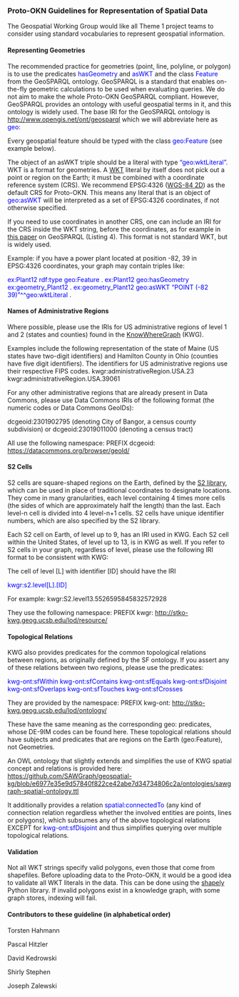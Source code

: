 ### **Proto-OKN Guidelines for Representation of Spatial Data**

The Geospatial Working Group would like all Theme 1 project teams to consider using standard vocabularies to represent geospatial information.

#### **Representing Geometries**

The recommended practice for geometries (point, line, polyline, or polygon) is to use the predicates <span style='color:blue'>hasGeometry</span> and <span style='color:blue'>asWKT</span> and the class <span style='color:blue'>Feature</span> from the GeoSPARQL ontology. GeoSPARQL is a standard that enables on-the-fly geometric calculations to be used when evaluating queries. We do not aim to make the whole Proto-OKN GeoSPARQL compliant. However, GeoSPARQL provides an ontology with useful geospatial terms in it, and this ontology is widely used. The base IRI for the GeoSPARQL ontology is 
    http://www.opengis.net/ont/geosparql
which we will abbreviate here as <span style='color:blue'>geo</span>:

Every geospatial feature should be typed with the class <span style='color:blue'>geo:Feature</span> (see example below).

The object of an asWKT triple should be a literal with type <span style='color:blue'>“geo:wktLiteral”</span>. WKT is a format for geometries. A [WKT](https://en.wikipedia.org/wiki/Well-known_text_representation_of_geometry) literal by itself does not pick out a point or region on the Earth; it must be combined with a coordinate reference system (CRS). We recommend EPSG:4326 ([WGS-84 2D](https://en.wikipedia.org/wiki/World_Geodetic_System)) as the default CRS for Proto-OKN. This means any literal that is an object of <span style='color:blue'>geo:asWKT</span> will be interpreted as a set of EPSG:4326 coordinates, if not otherwise specified.

If you need to use coordinates in another CRS, one can include an IRI for the CRS inside the WKT string, before the coordinates, as for example in [this paper](https://www.semantic-web-journal.net/sites/default/files/swj176_0.pdf) on GeoSPARQL (Listing 4). This format is not standard WKT, but is widely used.

Example: if you have a power plant located at position -82, 39 in EPSG:4326 coordinates, your graph may contain triples like:

 <span style='color:blue'>ex:Plant12 rdf:type geo:Feature .
ex:Plant12 geo:hasGeometry ex:geometry_Plant12 .
ex:geometry_Plant12 geo:asWKT “POINT (-82 39)”^^geo:wktLiteral .</span>

#### **Names of Administrative Regions**

Where possible, please use the IRIs for US administrative regions of level 1 and 2 (states and counties) found in the [KnowWhereGraph](https://knowwheregraph.org) (KWG).

Examples include the following representation of the state of Maine (US states have two-digit identifiers) and Hamilton County in Ohio (counties have five digit identifiers). The identifiers for US administrative regions use their respective FIPS codes. 
kwgr:administrativeRegion.USA.23
kwgr:administrativeRegion.USA.39061

For any other administrative regions that are already present in Data Commons, please use Data Commons IRIs of the following format (the numeric codes or Data Commons GeoIDs):

dcgeoid:2301902795  (denoting City of Bangor, a census county subdivision)  or
dcgeoid:23019011000 (denoting a census tract)

All use the following namespace:
PREFIX dcgeoid: https://datacommons.org/browser/geoId/



#### **S2 Cells**

S2 cells are square-shaped regions on the Earth, defined by the [S2 library](http://s2geometry.io/devguide/s2cell_hierarchy.html), which can be used in place of traditional coordinates to designate locations. They come in many granularities, each level containing 4 times more cells (the sides of which are approximately half the length) than the last. Each level-n cell is divided into 4 level-n+1 cells. S2 cells have unique identifier numbers, which are also specified by the S2 library.

Each S2 cell on Earth, of level up to 9, has an IRI used in KWG. Each S2 cell within the United States, of level up to 13, is in KWG as well. If you refer to S2 cells in your graph, regardless of level, please use the following IRI format to be consistent with KWG:

The cell of level [L] with identifier [ID] should have the IRI

<span style='color:blue'>kwgr:s2.level[L].[ID]</span>

For example:
kwgr:S2.level13.5526595845832572928

They use the following namespace:
PREFIX kwgr: <http://stko-kwg.geog.ucsb.edu/lod/resource/>

#### **Topological Relations**

KWG also provides predicates for the common topological relations between regions, as originally defined by the SF ontology. If you assert any of these relations between two regions, please use the predicates:

<span style='color:blue'>kwg-ont:sfWithin
kwg-ont:sfContains
kwg-ont:sfEquals
kwg-ont:sfDisjoint
kwg-ont:sfOverlaps
kwg-ont:sfTouches
kwg-ont:sfCrosses</span>

They are provided by the namespace:
PREFIX kwg-ont: <http://stko-kwg.geog.ucsb.edu/lod/ontology/>

These have the same meaning as the corresponding geo: predicates, whose DE-9IM codes can be found here. These topological relations should have subjects and predicates that are regions on the Earth (geo:Feature), not Geometries.

An OWL ontology that slightly extends and simplifies the use of KWG spatial concept and relations is provided here:
https://github.com/SAWGraph/geospatial-kg/blob/e6977e35e9d57840f822ce42abe7d34734806c2a/ontologies/sawgraph-spatial-ontology.ttl

It additionally provides a relation <span style='color:blue'>spatial:connectedTo</span> (any kind of connection relation regardless whether the involved entities are points, lines or polygons), which subsumes any of the above topological relations EXCEPT for <span style='color:blue'>kwg-ont:sfDisjoint</span> and thus simplifies querying over multiple topological relations.

#### **Validation**

Not all WKT strings specify valid polygons, even those that come from shapefiles. Before uploading data to the Proto-OKN, it would be a good idea to validate all WKT literals in the data. This can be done using the [shapely](https://shapely.readthedocs.io/en/stable/manual.html) Python library. If invalid polygons exist in a knowledge graph, with some graph stores, indexing will fail.


#### **Contributors to these guideline (in alphabetical order)**

Torsten Hahmann

Pascal Hitzler

David Kedrowski

Shirly Stephen

Joseph Zalewski


